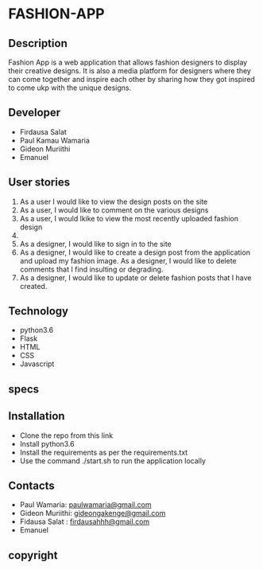 # FASHION-APP

## Description

Fashion App  is a web application that allows fashion designers to display their creative designs. It is  also a media platform for designers where they can come together and inspire each other by sharing how they got inspired to come ukp with the unique designs.

## Developer

* Firdausa Salat
* Paul Kamau Wamaria
* Gideon Muriithi
* Emanuel



## User stories

1. As a user I would like to view the design posts on the site
1. As a user, I would like to comment on the various designs
1. As a user, I would lkike to view the most recently uploaded fashion design
1.
1. As a designer, I would like to sign in to the site
1. As a designer,  I would like to create a design post from the application and upload my fashion image.
As a designer, I would like to delete comments that I find  insulting or degrading.
1. As a designer, I would like to update or delete fashion posts that I have created.

## Technology

* python3.6
* Flask
* HTML
* CSS
* Javascript

## specs




## Installation 

* Clone the repo from this link 
* Install python3.6
* Install the requirements as per the requirements.txt
* Use the command ./start.sh to run the application locally

 


## Contacts

* Paul Wamaria: paulwamaria@gmail.com
* Gideon Muriithi: gideongakenge@gmail.com
* Fidausa Salat : firdausahhh@gmail.com
* Emanuel 

## copyright


